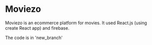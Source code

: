 # Moviezo
Moviezo is an ecommerce platform for movies. It used React.js (using create React app) and firebase.


The code is in 'new_branch'

